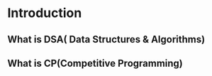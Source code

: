 # Introduction

## What is DSA( Data Structures & Algorithms)

## What is CP(Competitive Programming)
